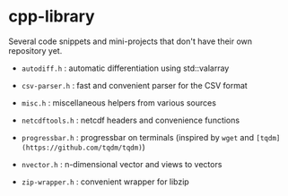 # cpp-library
Several code snippets and mini-projects that don't have their own repository yet.

- `autodiff.h` : automatic differentiation using std::valarray

- `csv-parser.h` : fast and convenient parser for the CSV format

- `misc.h` : miscellaneous helpers from various sources

- `netcdftools.h` : netcdf headers and convenience functions

- `progressbar.h` : progressbar on terminals (inspired by `wget` and `[tqdm](https://github.com/tqdm/tqdm)`)

- `nvector.h` : n-dimensional vector and views to vectors

- `zip-wrapper.h` : convenient wrapper for libzip
